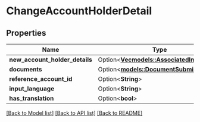 # ChangeAccountHolderDetail

## Properties

Name | Type | Description | Notes
------------ | ------------- | ------------- | -------------
**new_account_holder_details** | Option<[**Vec<models::AssociatedIndividual>**](AssociatedIndividual.md)> |  | [optional]
**documents** | Option<[**models::DocumentSubmission**](DocumentSubmission.md)> |  | [optional]
**reference_account_id** | Option<**String**> |  | [optional]
**input_language** | Option<**String**> |  | [optional]
**has_translation** | Option<**bool**> |  | [optional]

[[Back to Model list]](../README.md#documentation-for-models) [[Back to API list]](../README.md#documentation-for-api-endpoints) [[Back to README]](../README.md)


